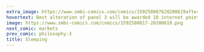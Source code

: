 ```yaml
---
extra_image: https://www.smbc-comics.com/comics/159258087620200619after.png
hovertext: Best alteration of panel 3 will be awarded 10 internet points.
image: https://www.smbc-comics.com/comics/1592580817-20200619.png
next_comic: markets
prev_comic: philosophy-3
title: Sleeping
---
```


